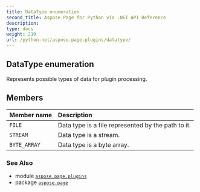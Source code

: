 ```yaml
---
title: DataType enumeration
second_title: Aspose.Page for Python via .NET API Reference
description: 
type: docs
weight: 210
url: /python-net/aspose.page.plugins/datatype/
---
```


## DataType enumeration

Represents possible types of data for plugin processing.

## Members
| Member name | Description |
| :- | :- |
| `FILE` | Data type is a file represented by the path to it. |
| `STREAM` | Data type is a stream. |
| `BYTE_ARRAY` | Data type is a byte array. |

### See Also

* module [`aspose.page.plugins`](/page/python-net/aspose.page.plugins/)
* package [`aspose.page`](/page/python-net/)

